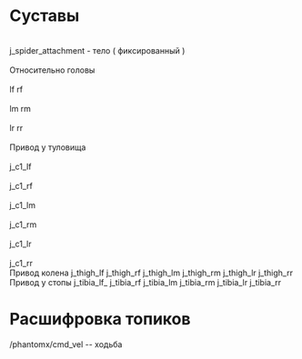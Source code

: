 # Суставы
<br/> j_spider_attachment -  тело ( фиксированный ) </br>
<br/>Относительно головы  </br>
<br/>lf   rf </br>
<br/>lm   rm </br>
<br/>lr   rr </br>
<br/>  Привод у туловища </br>
<br/>j_c1_lf  </br>
<br/>j_c1_rf </br>
<br/>j_c1_lm </br>
<br/>j_c1_rm </br>
<br/>j_c1_lr </br>
<br/> j_c1_rr </br>
  Привод колена
j_thigh_lf
j_thigh_rf
j_thigh_lm
j_thigh_rm
j_thigh_lr
j_thigh_rr
  Привод у стопы
j_tibia_lf_
j_tibia_rf
j_tibia_lm
j_tibia_rm
j_tibia_lr
j_tibia_rr
  





# Расшифровка топиков 
/phantomx/cmd_vel  -- ходьба
